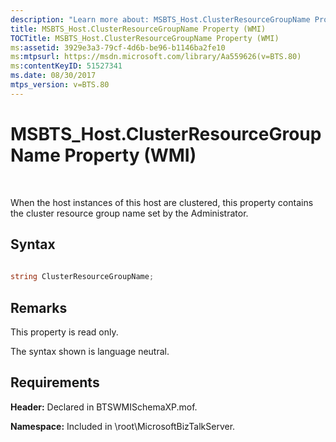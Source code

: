 ```yaml
---
description: "Learn more about: MSBTS_Host.ClusterResourceGroupName Property (WMI)"
title: MSBTS_Host.ClusterResourceGroupName Property (WMI)
TOCTitle: MSBTS_Host.ClusterResourceGroupName Property (WMI)
ms:assetid: 3929e3a3-79cf-4d6b-be96-b1146ba2fe10
ms:mtpsurl: https://msdn.microsoft.com/library/Aa559626(v=BTS.80)
ms:contentKeyID: 51527341
ms.date: 08/30/2017
mtps_version: v=BTS.80
---
```


# MSBTS\_Host.ClusterResourceGroupName Property (WMI)

 

When the host instances of this host are clustered, this property contains the cluster resource group name set by the Administrator.

## Syntax

```C#
  
string ClusterResourceGroupName;  
```

## Remarks

This property is read only.

The syntax shown is language neutral.

## Requirements

**Header:** Declared in BTSWMISchemaXP.mof.

**Namespace:** Included in \\root\\MicrosoftBizTalkServer.

